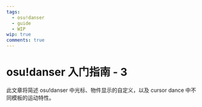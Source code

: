 ```yaml
---
tags:
  - osu!danser
  - guide
  - WIP
wip: true
comments: true
---
```


# osu!danser 入门指南 - 3

此文章将简述 osu!danser 中光标、物件显示的自定义，以及 cursor dance 中不同模板的运动特性。
